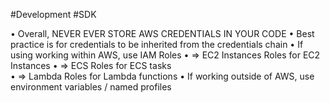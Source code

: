 #Development #SDK 

• Overall, NEVER EVER STORE AWS CREDENTIALS IN YOUR CODE 
• Best practice is for credentials to be inherited from the credentials chain
• If using working within AWS, use IAM Roles 
	• => EC2 Instances Roles for EC2 Instances
	• => ECS Roles for ECS tasks  
	• => Lambda Roles for Lambda functions
• If working outside of AWS, use environment variables / named profiles